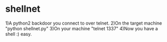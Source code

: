 # shellnet
1)A python2 backdoor you connect to over telnet.
2)On the target machine "python shellnet.py"
3)On your machine "telnet <target machine IP> 1337"
4)Now you have a shell :) easy.
